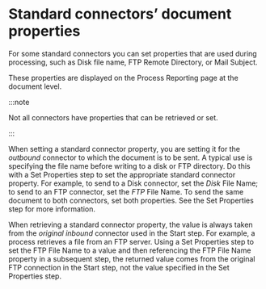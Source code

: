 # Standard connectors’ document properties

<head>
  <meta name="guidename" content="Integration"/>
  <meta name="context" content="GUID-b1a34b9f-b9cf-4eac-ba88-767c6376b70e"/>
</head>


For some standard connectors you can set properties that are used during processing, such as Disk file name, FTP Remote Directory, or Mail Subject.

These properties are displayed on the Process Reporting page at the document level.

:::note

Not all connectors have properties that can be retrieved or set.

:::

When setting a standard connector property, you are setting it for the *outbound* connector to which the document is to be sent. A typical use is specifying the file name before writing to a disk or FTP directory. Do this with a Set Properties step to set the appropriate standard connector property. For example, to send to a Disk connector, set the *Disk* File Name; to send to an FTP connector, set the *FTP* File Name. To send the same document to both connectors, set both properties. See the Set Properties step for more information.

When retrieving a standard connector property, the value is always taken from the *original inbound* connector used in the Start step. For example, a process retrieves a file from an FTP server. Using a Set Properties step to set the FTP File Name to a value and then referencing the FTP File Name property in a subsequent step, the returned value comes from the original FTP connection in the Start step, not the value specified in the Set Properties step.